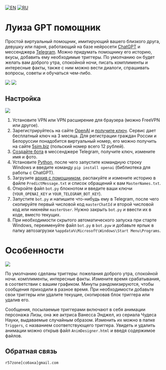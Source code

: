 [![EN](https://user-images.githubusercontent.com/9499881/33184537-7be87e86-d096-11e7-89bb-f3286f752bc6.png)](https://github.com/r57zone/LuizaGPTAssistant/) 
[![RU](https://user-images.githubusercontent.com/9499881/27683795-5b0fbac6-5cd8-11e7-929c-057833e01fb1.png)](https://github.com/r57zone/LuizaGPTAssistant/blob/master/README.RU.md)

# Луиза GPT помощник
Простой виртуальный помощник, имитирующий вашего близкого друга, девушку или парня, работающий на базе нейросети [ChatGPT](https://openai.com/chatgpt) и мессенджера [Telegram](https://telegram.org/). Можно придумать помощнику его историю, вкусы, добавить ему необходимые триггеры. По умолчанию он будет желать вам доброго утра, спокойной ночи, писать комплименты и интересные факты, также с ним можно вести диалоги, спрашивать вопросы, советы и обучаться чем-либо.

![](https://github.com/r57zone/LuizaGPTAssistant/assets/9499881/7389f66e-1ae5-4d61-8552-fdb3ebfbf998)
![](https://github.com/r57zone/LuizaGPTAssistant/assets/9499881/5b54fc41-b902-4324-8aa5-2f3c97527177)

## Настройка
![](https://github.com/r57zone/LuizaGPTAssistant/assets/9499881/483720af-4493-4d09-9e78-137bab2230a1)


1. Установите VPN или VPN расширение для браузера (можно FreeVPN или другое).
2. Зарегистрируйтесь на сайте [OpenAI](https://chat.openai.com/chat) и [получите ключ](https://platform.openai.com/account/api-keys). Сервис дает бесплатный ключ на 3 месяца. Для регистрации граждан России и Белоруссии понадобится виртуальный номер, его можно получить на сайте [5sim.biz](https://5sim.biz) (польский номер всего 12 рублей).
3. [Создайте бота](https://t.me/BotFather) в мессенджере Telegram, получите ключ, измените имя и фото.
4. Установите [Python](https://www.python.org/downloads/), после чего запустите командную строку Windows и введите команду `pip install openai` (библиотека для работы с ChatGPT).
5. Загрузите [архив с помощником](https://github.com/r57zone/LuizaGPTAssistant/archive/refs/heads/master.zip), распакуйте и измените историю в файле `PredictMessage.txt` и список обращений к вам `MasterNames.txt`.
6. Откройте файл `bot.py` блокнотом и введите ваши ключи (`YOUR_OPENAI_KEY` и `YOUR_TELEGRAM_BOT_KEY`).
7. Запустите `bot.py` и напишите что-нибудь ему в Telegram, после чего скопируйте первый числовой код `masterChatId` и второй числовой код или никнейм `masterUser`. Нужно закрыть `bot.py` и ввести их в коде, вместо текущих.
8. При необходимости скрытого автоматического запуска при старте Windows, переименуйте файл `bot.py` в `bot.pyw` и добавьте ярлык в папку автозагрузки `%appdata%\Microsoft\Windows\Start Menu\Programs`.

# Особенности
![](https://github.com/r57zone/LuizaGPTAssistant/assets/9499881/044cc5fa-6dd5-464e-8f07-a13c52db2304)


По умолчанию сделаны триггеры: пожелания доброго утра, спокойной ночи. комплименты, интересные факты. Измените время срабатывания, в соответствии с вашим графиком. Минуты рандомизируются, чтобы сообщения приходили в разное время. При необходимости добавьте свои триггеры или удалите текущие, скопировав блок триггера или удалив его.


Сообщения, посылаемые триггерами включают в себя анимации персонажа Лизы, она же актриса Ванесса Энджел, из сериала Чудеса Науки, выдаваемые случайным образом. Изменить их можно в папке `Triggers`, с названием соответствующего триггера. Увидеть и удалить анимации можно открыв файл `AnimDesigner.html` и введя содержимое файлов.


## Обратная связь
`r57zone[собака]gmail.com`